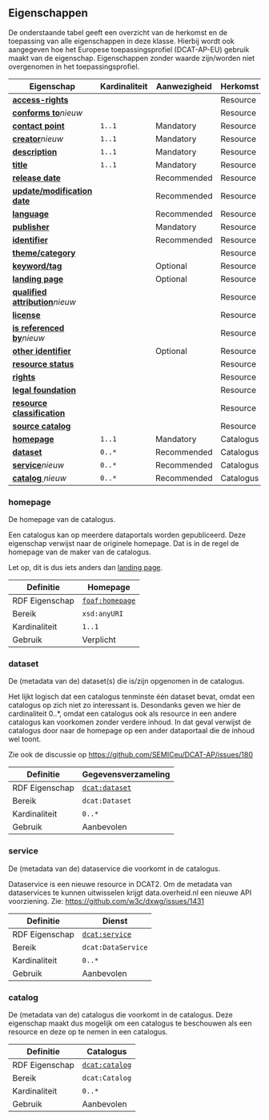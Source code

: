 ## Eigenschappen

De onderstaande tabel geeft een overzicht van de herkomst en de toepassing van alle eigenschappen in deze klasse. Hierbij wordt ook aangegeven hoe het Europese toepassingsprofiel (DCAT-AP-EU) gebruik maakt van de eigenschap. Eigenschappen zonder waarde zijn/worden niet overgenomen in het toepassingsprofiel.

| **Eigenschap**                                                                           | Kardinaliteit | Aanwezigheid | Herkomst  |
|------------------------------------------------------------------------------------------|---------------|--------------|-----------|
| <a href="#access-rights">**access-rights**</a>                                           |               |              | Resource  |
| <a href="#conforms-to">**conforms to**</a><em class="new">nieuw</em>                     |               |              | Resource  |
| <a href="#contact-point">**contact point**</a>                                           | `1..1`        | Mandatory    | Resource  |
| <a href="#creator">**creator**</a><em class="new">nieuw</em>                             | `1..1`        | Mandatory    | Resource  |
| <a href="#description">**description**</a>                                               | `1..1`        | Mandatory    | Resource  |
| <a href="#title-0">**title** </a>                                                        | `1..1`        | Mandatory    | Resource  |
| <a href="#release-date">**release date**                                                 |               | Recommended  | Resource  |
| <a href="#update-modification-date">**update/modification date**</a>                     |               | Recommended  | Resource  |
| <a href="#language">**language**  </a>                                                   |               | Recommended  | Resource  |
| <a href="#publisher">**publisher**    </a>                                               |               | Mandatory    | Resource  |
| <a href="#identifier">**identifier** </a>                                                |               | Recommended  | Resource  |
| <a href="#theme-category">**theme/category** </a>                                        |               |              | Resource  |
| <a href="#keyword-tag">**keyword/tag**</a>                                               |               | Optional     | Resource  |
| <a href="#landing-page">**landing page**</a>                                             |               | Optional     | Resource  |
| <a href="#qualified-attribution">**qualified attribution**</a><em class="new">nieuw</em> |               |              | Resource  |
| <a href="#license">**license** </a>                                                      |               |              | Resource  |
| <a href="#is-referenced-by">**is referenced by**</a><em class="new">nieuw</em>           |               |              | Resource  |
| <a href="#other-identifier">**other identifier**</a>                                     |               | Optional     | Resource  |
| <a href="#resource-status">**resource status**</a>                                       |               |              | Resource  |
| <a href="#rights">**rights**</a>                                                         |               |              | Resource  |
| <a href="#legal-foundation">**legal foundation**</a>                                     |               |              | Resource  |
| <a href="#resource-classification">**resource classification**</a>                       |               |              | Resource  |
| <a href="#source-catalog">**source catalog** </a>                                        |               |              | Resource  |
| <a href="#homepage">**homepage** </a>                                                    | `1..1`        | Mandatory    | Catalogus |
| <a href="#dataset">**dataset**</a>                                                       | `0..*`        | Recommended  | Catalogus |
| <a href="#service">**service**</a><em class="new">nieuw</em>                             | `0..*`        | Recommended  | Catalogus |
| <a href="#catalog">**catalog**  </a> <em class="new">nieuw</em>                          | `0..*`        | Recommended  | Catalogus |


### homepage

De homepage van de catalogus.

Een catalogus kan op meerdere dataportals worden gepubliceerd. Deze eigenschap verwijst naar de originele homepage. Dat is in de regel de homepage van de maker van de catalogus.

Let op, dit is dus iets anders dan <a href="#landing-page">landing page</a>.

| Definitie      | Homepage                                                                                    |
| -------------- | ------------------------------------------------------------------------------------------- |
| RDF Eigenschap | <a href="https://www.w3.org/TR/vocab-dcat-2/#Property:catalog_homepage">`foaf:homepage`</a> |
| Bereik         | `xsd:anyURI`                                                                                |
| Kardinaliteit  | `1..1`                                                                                      |
| Gebruik        | Verplicht                                                                                   |

### dataset

De (metadata van de) dataset(s) die is/zijn opgenomen in de catalogus.

Het lijkt logisch dat een catalogus tenminste één dataset bevat, omdat een catalogus op zich niet zo interessant is. Desondanks geven we hier de cardinaliteit 0..*, omdat een catalogus ook als resource in een andere catalogus kan voorkomen zonder verdere inhoud. In dat geval verwijst de catalogus door naar de homepage op een ander dataportaal die de inhoud wel toont.

Zie ook de discussie op https://github.com/SEMICeu/DCAT-AP/issues/180  

| Definitie      | Gegevensverzameling                                                                       |
| -------------- | ----------------------------------------------------------------------------------------- |
| RDF Eigenschap | <a href="https://www.w3.org/TR/vocab-dcat-2/#Property:catalog_dataset">`dcat:dataset`</a> |
| Bereik         | `dcat:Dataset`                                                                            |
| Kardinaliteit  | `0..*`                                                                                    |
| Gebruik        | Aanbevolen                                                                                |

### service  

De (metadata van de) dataservice die voorkomt in de catalogus.

Dataservice is een nieuwe resource in DCAT2. Om de metadata van dataservices te kunnen uitwisselen krijgt data.overheid.nl een nieuwe API voorziening.
Zie: https://github.com/w3c/dxwg/issues/1431

| Definitie      | Dienst                                                                                    |
| -------------- | ----------------------------------------------------------------------------------------- |
| RDF Eigenschap | <a href="https://www.w3.org/TR/vocab-dcat-2/#Property:catalog_service">`dcat:service`</a> |
| Bereik         | `dcat:DataService`                                                                        |
| Kardinaliteit  | `0..*`                                                                                    |
| Gebruik        | Aanbevolen                                                                                |

### catalog

De (metadata van de) catalogus die voorkomt in de catalogus. Deze eigenschap maakt dus mogelijk om een catalogus te beschouwen als een resource en deze op te nemen in een catalogus.

| Definitie      | Catalogus                                                                         |
| -------------- | --------------------------------------------------------------------------------- |
| RDF Eigenschap | <a href="https://www.w3.org/TR/vocab-dcat-2/#Property:catalog">`dcat:catalog`</a> |
| Bereik         | `dcat:Catalog`                                                                    |
| Kardinaliteit  | `0..*`                                                                            |
| Gebruik        | Aanbevolen                                                                        |




